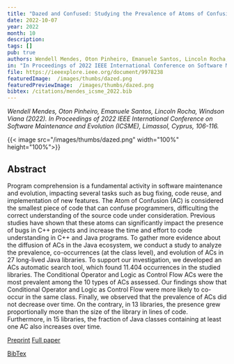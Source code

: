```yaml
---
title: "Dazed and Confused: Studying the Prevalence of Atoms of Confusion in Long-Lived Java Libraries"
date: 2022-10-07
year: 2022
month: 10
description:
tags: []
pub: true
authors: Wendell Mendes, Oton Pinheiro, Emanuele Santos, Lincoln Rocha, Windson Viana
in: "In Proceedings of 2022 IEEE International Conference on Software Maintenance and Evolution (ICSME)"
file: https://ieeexplore.ieee.org/document/9978238
featuredImage:  /images/thumbs/dazed.png
featuredPreviewImage:  /images/thumbs/dazed.png
bibtex: /citations/mendes_icsme_2022.bib
---
```


*Wendell Mendes, Oton Pinheiro, Emanuele Santos, Lincoln Rocha, Windson Viana (2022). In Proceedings of 2022 IEEE International Conference on Software Maintenance and Evolution (ICSME), Limassol, Cyprus, 106-116.*

{{< image src="/images/thumbs/dazed.png" width="100%" height="100%">}}


## Abstract

Program comprehension is a fundamental activity in software maintenance and evolution, impacting several tasks such as bug fixing, code reuse, and implementation of new features. The Atom of Confusion (AC) is considered the smallest piece of code that can confuse programmers, difficulting the correct understanding of the source code under consideration. Previous studies have shown that these atoms can significantly impact the presence of bugs in C++ projects and increase the time and effort to code understanding in C++ and Java programs. To gather more evidence about the diffusion of ACs in the Java ecosystem, we conduct a study to analyze the prevalence, co-occurrences (at the class level), and evolution of ACs in 27 long-lived Java libraries. To support our investigation, we developed an ACs automatic search tool, which found 11.404 occurrences in the studied libraries. The Conditional Operator and Logic as Control Flow ACs were the most prevalent among the 10 types of ACs assessed. Our findings show that Conditional Operator and Logic as Control Flow were more likely to co-occur in the same class. Finally, we observed that the prevalence of ACs did not decrease over time. On the contrary, in 13 libraries, the presence grew proportionally more than the size of the library in lines of code. Furthermore, in 15 libraries, the fraction of Java classes containing at least one AC also increases over time.

[Preprint](/papers/mendes_icsme_2022.pdf) [Full paper](https://ieeexplore.ieee.org/document/9978238)



[BibTex](/citations/mendes_icsme_2022.bib)